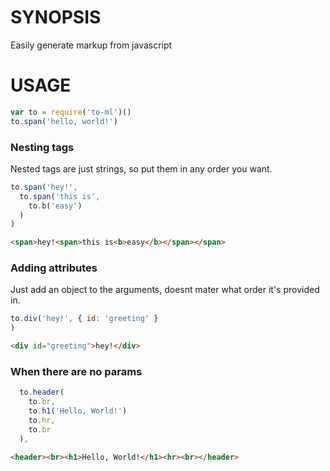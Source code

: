 # SYNOPSIS
Easily generate markup from javascript

# USAGE
```js
var to = require('to-ml')()
to.span('hello, world!')
```

### Nesting tags
Nested tags are just strings, so put them in any order you want.

```js
to.span('hey!',
  to.span('this is', 
    to.b('easy')
  )
)
```

```html
<span>hey!<span>this is<b>easy</b></span></span>
```

### Adding attributes
Just add an object to the arguments, doesnt mater what order it's provided in.
```js
to.div('hey!', { id: 'greeting' }
)
```

```html
<div id="greeting">hey!</div>
```
### When there are no params
```js
  to.header(
    to.br,
    to.h1('Hello, World!')
    to.hr,
    to.br
  ),
```

```html
<header><br><h1>Hello, World!</h1><hr><br></header>
```
